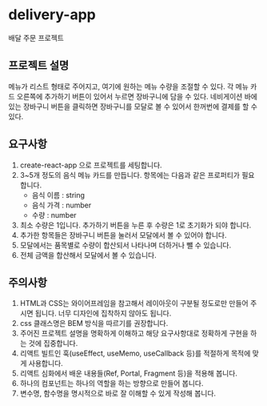# delivery-app

배달 주문 프로젝트

## 프로젝트 설명

메뉴가 리스트 형태로 주어지고, 여기에 원하는 메뉴 수량을 조절할 수 있다.
각 메뉴 카드 오른쪽에 추가하기 버튼이 있어서 누르면 장바구니에 담을 수 있다.
네비게이션 바에 있는 장바구니 버튼을 클릭하면 장바구니를 모달로 볼 수 있어서 한꺼번에 결제를 할 수 있다.

## 요구사항

1. create-react-app 으로 프로젝트를 세팅합니다.
2. 3~5개 정도의 음식 메뉴 카드를 만듭니다. 항목에는 다음과 같은 프로퍼티가 필요합니다.
   - 음식 이름 : string
   - 음식 가격 : number
   - 수량 : number
3. 최소 수량은 1입니다. 추가하기 버튼을 누른 후 수량은 1로 초기화가 되야 합니다.
4. 추가한 항목들은 장바구니 버튼을 눌러서 모달에서 볼 수 있어야 합니다.
5. 모달에서는 품목별로 수량이 합산되서 나타나며 더하거나 뺄 수 있습니다.
6. 전체 금액을 합산해서 모달에서 볼 수 있습니다.

## 주의사항

1. HTML과 CSS는 와이어프레임을 참고해서 레이아웃이 구분될 정도로만 만들어 주시면 됩니다. 너무 디자인에 집착하지 않아도 됩니다.
2. css 클래스명은 BEM 방식을 따르기를 권장합니다.
3. 주어진 프로젝트 설명을 명확하게 이해하고 해당 요구사항대로 정확하게 구현을 하는 것에 집중합니다.
4. 리액트 빌트인 훅(useEffect, useMemo, useCallback 등)를 적절하게 목적에 맞게 사용합니다.
5. 리액트 심화에서 배운 내용들(Ref, Portal, Fragment 등)을 적용해 봅니다.
6. 하나의 컴포넌트는 하나의 역할을 하는 방향으로 만들어 봅니다.
7. 변수명, 함수명을 명시적으로 바로 잘 이해할 수 있게 작성해 봅니다.
